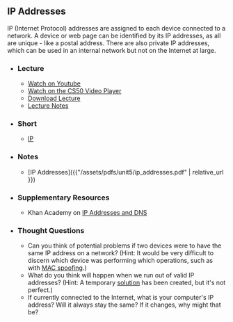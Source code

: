 ## IP Addresses

IP (Internet Protocol) addresses are assigned to each device connected to a network. A device or web page can be identified by its IP addresses, as all are unique - like a postal address. There are also private IP addresses, which can be used in an internal network but not on the Internet at large.

- ### Lecture
  - [Watch on Youtube](https://www.youtube.com/embed/PUPDGbnpSjw?start=1700&end=1968)
  - [Watch on the CS50 Video Player](https://video.cs50.net/2017/fall/lectures/6?t=0h28m19s)
  - [Download Lecture](http://cdn.cs50.net/2017/fall/lectures/6/lecture6-720p.mp4?download)
  - [Lecture Notes](https://docs.cs50.net/2017/fall/notes/6/lecture6.html#http)

- ### Short
  - [IP](https://www.youtube.com/embed/A1g9SokDJSU)

- ### Notes
  - [IP Addresses]({{"/assets/pdfs/unit5/ip_addresses.pdf" | relative_url }})

- ### Supplementary Resources
  - Khan Academy on [IP Addresses and DNS](https://www.youtube.com/embed/MwxMsaFFycg)

- ### Thought Questions
  - Can you think of potential problems if two devices were to have the same IP address on a network? (Hint: It would be very difficult to discern which device was performing which operations, such as with [MAC spoofing](https://en.wikipedia.org/wiki/MAC_spoofing).)
  - What do you think will happen when we run out of valid IP addresses? (Hint: A temporary [solution](https://en.wikipedia.org/wiki/IPv4_address_exhaustion) has been created, but it's not perfect.)
  - If currently connected to the Internet, what is your computer's IP address? Will it always stay the same? If it changes, why might that be?
